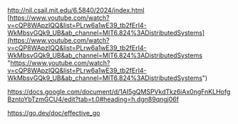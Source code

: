 http://nil.csail.mit.edu/6.5840/2024/index.html
[https://www.youtube.com/watch?v=cQP8WApzIQQ&list=PLrw6a1wE39_tb2fErI4-WkMbsvGQk9_UB&ab_channel=MIT6.824%3ADistributedSystems](https://www.youtube.com/watch?v=cQP8WApzIQQ&list=PLrw6a1wE39_tb2fErI4-WkMbsvGQk9_UB&ab_channel=MIT6.824%3ADistributedSystems "https://www.youtube.com/watch?v=cQP8WApzIQQ&list=PLrw6a1wE39_tb2fErI4-WkMbsvGQk9_UB&ab_channel=MIT6.824%3ADistributedSystems")


https://docs.google.com/document/d/1AI5gQMSPVkdTkz6iAx0ngFnKLHofgBzntoYbTzmGCU4/edit?tab=t.0#heading=h.dgn89qngj06f


https://go.dev/doc/effective_go